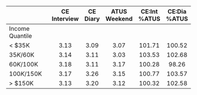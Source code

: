 
|                      | CE<br>Interview |  CE<br>Diary | ATUS<br>Weekend | CE:Int<br>%ATUS | CE:Dia<br>%ATUS |
| -------------------- | :----------: | :----------: | :----------: | :----------: | :----------: |
| Income Quantile      |              |              |              |              |              |
|     < $35K           |         3.13 |         3.09 |         3.07 |       101.71 |       100.52 |
|  $35K/$60K           |         3.14 |         3.11 |         3.03 |       103.53 |       102.68 |
|  $60K/$100K          |         3.18 |         3.11 |         3.17 |       100.28 |        98.26 |
| $100K/$150K          |         3.17 |         3.26 |         3.15 |       100.77 |       103.57 |
|     > $150K          |         3.13 |         3.20 |         3.12 |       100.32 |       102.58 |

